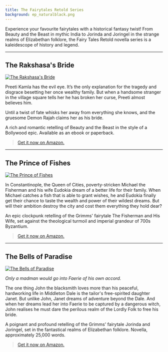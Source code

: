 ```yaml
---
title: The Fairytales Retold Series
background: ep_naturalblack.png
---
```


Experience your favourite fairytales with a historical fantasy twist! From Beauty and the Beast in mythic India to Jorinda and Joringel in the strange realms of Elizabethan folklore, the Fairy Tales Retold novella series is a kaleidescope of history and legend. 

---
The Rakshasa's Bride
--------------------
[![The Rakshasa's Bride](suzannahrowntree.site/images/books/TRBsmallcover.jpg)](https://www.amazon.com/Rakshasas-Bride-Fairy-Tales-Retold-ebook/dp/B00RDPQEJG/)

Preeti Kamla has the evil eye. It’s the only explanation for the tragedy and disgrace besetting her once wealthy family. But when a handsome stranger in the village square tells her he has broken her curse, Preeti almost believes him.

Until a twist of fate whisks her away from everything she knows, and the gruesome Demon Rajah claims her as his bride. 

A rich and romantic retelling of Beauty and the Beast in the style of a Bollywood epic. Available as an ebook or paperback.

> [<i class="fa fa-amazon" aria-hidden="true"></i> Get it now on Amazon.](https://www.amazon.com/Rakshasas-Bride-Fairy-Tales-Retold-ebook/dp/B00RDPQEJG/)

---
The Prince of Fishes
--------------------
[![The Prince of Fishes](suzannahrowntree.site/images/books/prince_of_fishes.jpg)](http://www.amazon.com/Prince-Fishes-Fairy-Tales-Retold-ebook/dp/B0131LAEU0/)

In Constantinople, the Queen of Cities, poverty-stricken Michael the Fisherman and his wife Eudokia dream of a better life for their family. When Michael catches a fish that is able to grant wishes, he and Eudokia finally get their chance to taste the wealth and power of their wildest dreams. But will their ambition destroy the city and cost them everything they hold dear?

An epic clockpunk retelling of the Grimms' fairytale The Fisherman and His Wife, set against the theological turmoil and imperial grandeur of 700s Byzantium. 

> [<i class="fa fa-amazon" aria-hidden="true"></i> Get it now on Amazon.](http://www.amazon.com/Prince-Fishes-Fairy-Tales-Retold-ebook/dp/B0131LAEU0/)

---
The Bells of Paradise
---------------------
[![The Bells of Paradise](suzannahrowntree.site/images/books/BOPCoversmall.jpg)](https://www.amazon.com/Bells-Paradise-Fairy-Tales-Retold-ebook/dp/B01B0VYTLS/)

_Only a madman would go into Faerie of his own accord._

The one thing John the blacksmith loves more than his peaceful, hardworking life in Middleton Dale is the tailor's free-spirited daughter Janet. But unlike John, Janet dreams of adventure beyond the Dale. And when her dreams lead her into Faerie to be captured by a dangerous witch, John realises he must dare the perilous realm of the Lordly Folk to free his bride.

A poignant and profound retelling of the Grimms' fairytale Jorinda and Joringel, set in the fantastical realms of Elizabethan folklore. Novella, approximately 25,000 words.


> [<i class="fa fa-amazon" aria-hidden="true"></i> Get it now on Amazon.](https://www.amazon.com/Bells-Paradise-Fairy-Tales-Retold-ebook/dp/B01B0VYTLS/)
